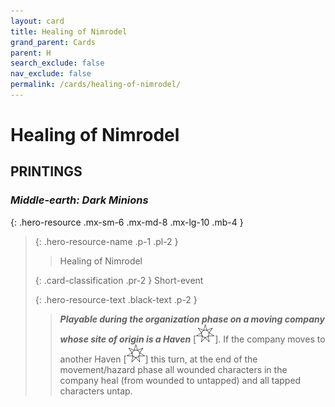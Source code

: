 ```yaml
---
layout: card
title: Healing of Nimrodel
grand_parent: Cards
parent: H
search_exclude: false
nav_exclude: false
permalink: /cards/healing-of-nimrodel/
---
```


# Healing of Nimrodel


## PRINTINGS


### _Middle-earth: Dark Minions_

{: .hero-resource .mx-sm-6 .mx-md-8 .mx-lg-10 .mb-4 }
> {: .hero-resource-name .p-1 .pl-2 }
> > <div class="card-mp"></div>
> > <div class="card-name">Healing of Nimrodel</div>
>
> {: .card-classification .pr-2 }
> Short-event
>
> {: .hero-resource-text .black-text .p-2 }
> > ***Playable during the organization phase on a moving company whose site of origin is a Haven*** <nobr>[<img src="/assets/images/free-haven.svg">]</nobr>. If the company moves to another Haven <nobr>[<img src="/assets/images/free-haven.svg">]</nobr> this turn, at the end of the movement/hazard phase all wounded characters in the company heal (from wounded to untapped) and all tapped characters untap. 
> 
